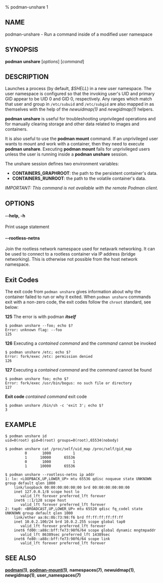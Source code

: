 % podman-unshare 1

## NAME

podman\-unshare - Run a command inside of a modified user namespace

## SYNOPSIS

**podman unshare** [*options*] [*command*]

## DESCRIPTION

Launches a process (by default, _$SHELL_) in a new user namespace. The user
namespace is configured so that the invoking user's UID and primary GID appear
to be UID 0 and GID 0, respectively. Any ranges which match that user and
group in `/etc/subuid` and `/etc/subgid` are also mapped in as themselves with the
help of the _newuidmap(1)_ and _newgidmap(1)_ helpers.

**podman unshare** is useful for troubleshooting unprivileged operations and for
manually clearing storage and other data related to images and containers.

It is also useful to use the **podman mount** command. If an unprivileged user wants to mount and work with a container, then they need to execute
**podman unshare**. Executing **podman mount** fails for unprivileged users unless the user is running inside a **podman unshare** session.

The unshare session defines two environment variables:

- **CONTAINERS_GRAPHROOT**: the path to the persistent container's data.
- **CONTAINERS_RUNROOT**: the path to the volatile container's data.

_IMPORTANT: This command is not available with the remote Podman client._

## OPTIONS

#### **--help**, **-h**

Print usage statement

#### **--rootless-netns**

Join the rootless network namespace used for netavark networking. It can be used to
connect to a rootless container via IP address (bridge networking). This is otherwise
not possible from the host network namespace.

## Exit Codes

The exit code from `podman unshare` gives information about why the container
failed to run or why it exited. When `podman unshare` commands exit with a non-zero code,
the exit codes follow the `chroot` standard, see below:

**125** The error is with podman **_itself_**

    $ podman unshare --foo; echo $?
    Error: unknown flag: --foo
    125

**126** Executing a _contained command_ and the _command_ cannot be invoked

    $ podman unshare /etc; echo $?
    Error: fork/exec /etc: permission denied
    126

**127** Executing a _contained command_ and the _command_ cannot be found

    $ podman unshare foo; echo $?
    Error: fork/exec /usr/bin/bogus: no such file or directory
    127

**Exit code** _contained command_ exit code

    $ podman unshare /bin/sh -c 'exit 3'; echo $?
    3

## EXAMPLE

```
$ podman unshare id
uid=0(root) gid=0(root) groups=0(root),65534(nobody)

$ podman unshare cat /proc/self/uid_map /proc/self/gid_map
         0       1000          1
         1      10000      65536
         0       1000          1
         1      10000      65536

$ podman unshare --rootless-netns ip addr
1: lo: <LOOPBACK,UP,LOWER_UP> mtu 65536 qdisc noqueue state UNKNOWN group default qlen 1000
    link/loopback 00:00:00:00:00:00 brd 00:00:00:00:00:00
    inet 127.0.0.1/8 scope host lo
       valid_lft forever preferred_lft forever
    inet6 ::1/128 scope host
       valid_lft forever preferred_lft forever
2: tap0: <BROADCAST,UP,LOWER_UP> mtu 65520 qdisc fq_codel state UNKNOWN group default qlen 1000
    link/ether aa:8c:0b:73:98:f6 brd ff:ff:ff:ff:ff:ff
    inet 10.0.2.100/24 brd 10.0.2.255 scope global tap0
       valid_lft forever preferred_lft forever
    inet6 fd00::a88c:bff:fe73:98f6/64 scope global dynamic mngtmpaddr
       valid_lft 86389sec preferred_lft 14389sec
    inet6 fe80::a88c:bff:fe73:98f6/64 scope link
       valid_lft forever preferred_lft forever
```

## SEE ALSO

**[podman(1)](podman.1.md)**, **[podman-mount(1)](podman-mount.1.md)**, **namespaces(7)**, **newuidmap(1)**, **newgidmap(1)**, **user_namespaces(7)**
